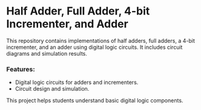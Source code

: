 # Half Adder, Full Adder, 4-bit Incrementer, and Adder

This repository contains implementations of half adders, full adders, a 4-bit incrementer, and an adder using digital logic circuits. It includes circuit diagrams and simulation results.

### Features:
- Digital logic circuits for adders and incrementers.
- Circuit design and simulation.

This project helps students understand basic digital logic components.

